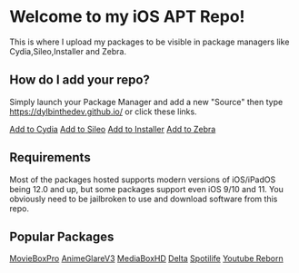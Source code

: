 # Welcome to my iOS APT Repo!

This is where I upload my packages to be visible in package managers like Cydia,Sileo,Installer and Zebra.

## How do I add your repo?

Simply launch your Package Manager and add a new "Source" then type https://dylbinthedev.github.io/ or click these links.

[Add to Cydia](https://cydia.saurik.com/api/share#?source=https://dylbinthedev.github.io/ "Add to Cydia")
[Add to Sileo](sileo://source/https://dylbinthedev.github.io/ "Add to Sileo")
[Add to Installer](installer://add/repo=https://dylbinthedev.github.io/ "Add to Installer")
[Add to Zebra](zbra://sources/add/https://dylbinthedev.github.io/ "Add to Zebra")

## Requirements

Most of the packages hosted supports modern versions of iOS/iPadOS being 12.0 and up, but some packages support even iOS 9/10 and 11. You obviously need to be jailbroken to use and download software from this repo.

## Popular Packages

[MovieBoxPro](cydia://url/https://cydia.saurik.com/api/share#?package=com.xd.mbp2 "MovieBoxPro")
[AnimeGlareV3](cydia://url/https://cydia.saurik.com/api/share#?package=com.bkstyle.stylzish "AnimeGlareV3")
[MediaBoxHD](cydia://url/https://cydia.saurik.com/api/share#?package=mediaplayer.box.ios3 "MediaBoxHD")
[Delta](cydia://url/https://cydia.saurik.com/api/share#?package=com.rileytestut.delta.beta.NV3R4T9ZYB "Delta Beta")
[Spotilife](cydia://url/https://cydia.saurik.com/api/share#?package=com.julioverne.spotilife "Spotilife")
[Youtube Reborn](cydia://url/https://cydia.saurik.com/api/share#?package=com.twickd.sarahh12099.youtube-reborn "YouTube Reborn")
